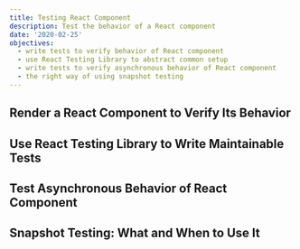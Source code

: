 ```yaml
---
title: Testing React Component
description: Test the behavior of a React component
date: '2020-02-25'
objectives:
  - write tests to verify behavior of React component
  - use React Testing Library to abstract common setup
  - write tests to verify asynchronous behavior of React component
  - the right way of using snapshot testing
---
```


## Render a React Component to Verify Its Behavior

## Use React Testing Library to Write Maintainable Tests

## Test Asynchronous Behavior of React Component

## Snapshot Testing: What and When to Use It

